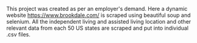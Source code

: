 This project was created as per an employer's demand. Here a dynamic website https://www.brookdale.com/ is scraped using beautiful soup and selenium. All the independent living and assisted living location and other relevant data from each 50 US states are scraped and put into individual .csv files.
